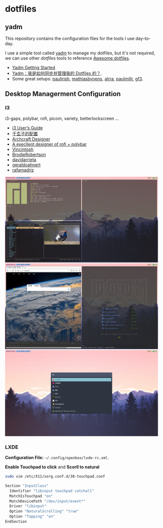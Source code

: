 # dotfiles

## yadm

This repository contains the configuration files for the tools I use day-to-day.

I use a simple tool called [yadm](https://github.com/TheLocehiliosan/yadm) to manage my dotfiles, but it's not required, we can use other _dotfiles_ tools to reference [Awesome dotfiles](https://github.com/webpro/awesome-dotfiles).

- [Yadm Getting Started](https://yadm.io/docs/getting_started)
- [Yadm：我是如何同步并管理我的 Dotfiles 的？](https://blog.spencerwoo.com/2020/07/how-i-manage-my-dotfiles).
- Some great setups: [paulirish](https://github.com/paulirish/dotfiles), [mathiasbynens](https://github.com/mathiasbynens/dotfiles/), [alrra](https://github.com/alrra/dotfiles/), [paulmillr](https://github.com/paulmillr/dotfiles), [gf3](https://github.com/gf3/dotfiles).

## Desktop Managerment Configuration

### I3

i3-gaps, polybar, rofi, picom, variety, betterlockscreen ...

- [i3 User’s Guide](https://i3wm.org/docs/userguide.html)
- [千玄子的配置](https://zjuyk.gitlab.io/posts/i3wm-config/)
- [Archcraft Designer](https://github.com/adi1090x)
- [A execllent designer of rofi + polybar](https://github.com/Murzchnvok)
- [Vincintosh](https://github.com/Vincintosh/dots_sept2018)
- [BrodieRobertson](https://github.com/BrodieRobertson/dotfiles)
- [davidarrieta](https://github.com/davidarrieta/dotfiles)
- [geraldoahnert](https://github.com/geraldoahnert/wm4noobs)
- [rafamadriz](https://github.com/rafamadriz/dotfiles)

![](../.config/scripts/shotscreen01.png)
![](../.config/scripts/shotscreen02.png)
![](../.config/scripts/shotscreen03.png)

### LXDE

**Configuration File:** `~/.config/openbox/lxde-rc.xml`.

**Enable Touchpad to click** and **Scorll to natural**

```sh
sudo vim /etc/X11/xorg.conf.d/30-touchpad.conf
```

```sh
Section "InputClass"
  Identifier "libinput touchpad catchall"
  MatchIsTouchpad "on"
  MatchDevicePath "/dev/input/event*"
  Driver "libinput"
  Option "NaturalScrolling" "true"
  Option "Tapping" "on"
EndSection
```
